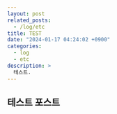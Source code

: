 ```yaml
---
layout: post
related_posts:
  - /log/etc
title: TEST
date: "2024-01-17 04:24:02 +0900"
categories:
  - log
  - etc
description: >
  테스트.
---
```


## 테스트 포스트
